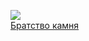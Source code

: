 ![](/books/detective/Жан-Кристоф%20Гранже/Братство%20камня.jpg)  
[Братство камня](/books/detective/Жан-Кристоф%20Гранже/Братство%20камня)